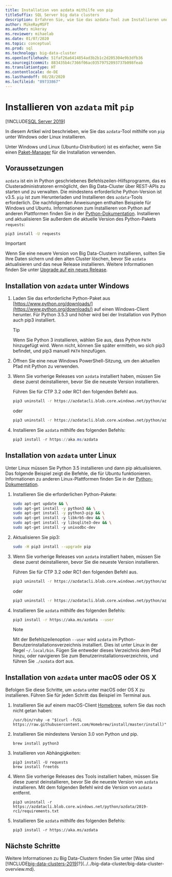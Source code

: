 ```yaml
---
title: Installation von azdata mithilfe von pip
titleSuffix: SQL Server big data clusters
description: Erfahren Sie, wie Sie das azdata-Tool zum Installieren und Verwalten Big Data-Clustern mit pip installieren.
author: MikeRayMSFT
ms.author: mikeray
ms.reviewer: mihaelab
ms.date: 01/07/2020
ms.topic: conceptual
ms.prod: sql
ms.technology: big-data-cluster
ms.openlocfilehash: 51faf26a6414854ad3b2b1c2d205304e9b3dfb36
ms.sourcegitcommit: 883435b4c7366f06ac03579752093737b098feab
ms.translationtype: HT
ms.contentlocale: de-DE
ms.lasthandoff: 08/28/2020
ms.locfileid: "89733867"
---
```

# <a name="install-azdata-with-pip"></a>Installieren von `azdata` mit `pip`

[!INCLUDE[SQL Server 2019](../../includes/applies-to-version/sqlserver2019.md)]

In diesem Artikel wird beschrieben, wie Sie das `azdata`-Tool mithilfe von `pip` unter Windows oder Linux installieren.

Unter Windows und Linux (Ubuntu-Distribution) ist es einfacher, wenn Sie einen [Paket-Manager](./deploy-install-azdata-installer.md) für die Installation verwenden.

## <a name="prerequisites"></a><a id="prerequisites"></a> Voraussetzungen

`azdata` ist ein in Python geschriebenes Befehlszeilen-Hilfsprogramm, das es Clusteradministratoren ermöglicht, den Big Data-Cluster über REST-APIs zu starten und zu verwalten. Die mindestens erforderliche Python-Version ist v3.5. `pip` ist zum Herunterladen und Installieren des `azdata`-Tools erforderlich. Die nachfolgenden Anweisungen enthalten Beispiele für Windows und Ubuntu. Informationen zum Installieren von Python auf anderen Plattformen finden Sie in der [Python-Dokumentation](https://wiki.python.org/moin/BeginnersGuide/Download).
Installieren und aktualisieren Sie außerdem die aktuelle Version des Python-Pakets `requests`:

```bash
pip3 install -U requests
```

> [!IMPORTANT]
> Wenn Sie eine neuere Version von Big Data-Clustern installieren, sollten Sie Ihre Daten sichern und den alten Cluster löschen, bevor Sie `azdata` aktualisieren und das neue Release installieren. Weitere Informationen finden Sie unter [Upgrade auf ein neues Release](../../big-data-cluster/deployment-upgrade.md).

## <a name="windows-azdata-installation"></a><a id="windows"></a> Installation von `azdata` unter Windows

1. Laden Sie das erforderliche Python-Paket aus [https://www.python.org/downloads/](https://www.python.org/downloads/) auf einen Windows-Client herunter. Für Python 3.5.3 und höher wird bei der Installation von Python auch pip3 installiert. 

   > [!TIP] 
   > Wenn Sie Python 3 installieren, wählen Sie aus, dass Python `PATH` hinzugefügt wird. Wenn nicht, können Sie später ermitteln, wo sich pip3 befindet, und pip3 manuell `PATH` hinzufügen.

1. Öffnen Sie eine neue Windows PowerShell-Sitzung, um den aktuellen Pfad mit Python zu verwenden.

1. Wenn Sie vorherige Releases von `azdata` installiert haben, müssen Sie diese zuerst deinstallieren, bevor Sie die neueste Version installieren.

   Führen Sie für CTP 3.2 oder RC1 den folgenden Befehl aus.

   ```bash
   pip3 uninstall -r https://azdatacli.blob.core.windows.net/python/azdata/2019-ctp3.2/requirements.txt
   ```
   oder
   ```bash
   pip3 uninstall -r https://azdatacli.blob.core.windows.net/python/azdata/2019-rc1/requirements.txt
   ```

1. Installieren Sie `azdata` mithilfe des folgenden Befehls:

   ```powershell
   pip3 install -r https://aka.ms/azdata
   ```

## <a name="linux-azdata-installation"></a><a id="linux"></a> Installation von `azdata` unter Linux

Unter Linux müssen Sie Python 3.5 installieren und dann pip aktualisieren. Das folgende Beispiel zeigt die Befehle, die für Ubuntu funktionieren. Informationen zu anderen Linux-Plattformen finden Sie in der [Python-Dokumentation](https://wiki.python.org/moin/BeginnersGuide/Download).

1. Installieren Sie die erforderlichen Python-Pakete:

   ```bash
   sudo apt-get update && \
   sudo apt-get install -y python3 && \
   sudo apt-get install -y python3-pip && \
   sudo apt-get install -y libkrb5-dev && \
   sudo apt-get install -y libsqlite3-dev && \
   sudo apt-get install -y unixodbc-dev
   ```

1. Aktualisieren Sie pip3:

   ```bash
   sudo -H pip3 install --upgrade pip
   ```

1. Wenn Sie vorherige Releases von `azdata` installiert haben, müssen Sie diese zuerst deinstallieren, bevor Sie die neueste Version installieren.

   Führen Sie für CTP 3.2 oder RC1 den folgenden Befehl aus.

   ```bash
   pip3 uninstall -r https://azdatacli.blob.core.windows.net/python/azdata/2019-ctp3.2/requirements.txt
   ```
   oder
   ```bash
   pip3 uninstall -r https://azdatacli.blob.core.windows.net/python/azdata/2019-rc1/requirements.txt
   ```

1. Installieren Sie `azdata` mithilfe des folgenden Befehls:

   ```bash
   pip3 install -r https://aka.ms/azdata --user
   ```

   > [!NOTE]
   > Mit der Befehlszeilenoption `--user` wird `azdata` im Python-Benutzerinstallationsverzeichnis installiert. Dies ist unter Linux in der Regel `~/.local/bin`. Fügen Sie entweder dieses Verzeichnis dem Pfad hinzu, oder navigieren Sie zum Benutzerinstallationsverzeichnis, und führen Sie `./azdata` dort aus.

## <a name="install-azdata-on-macos-or-os-x"></a><a id="macOSX"></a> Installation von `azdata` unter macOS oder OS X

Befolgen Sie diese Schritte, um `azdata` unter macOS oder OS X zu installieren. Führen Sie für jeden Schritt das Beispiel im Terminal aus.

1. Installieren Sie auf einem macOS-Client [Homebrew](https://brew.sh), sofern Sie das noch nicht getan haben:

   ```
   /usr/bin/ruby -e "$(curl -fsSL https://raw.githubusercontent.com/Homebrew/install/master/install)"
   ```

1. Installieren Sie mindestens Version 3.0 von Python und pip.

   ```
   brew install python3
   ```

1. Installieren von Abhängigkeiten:

   ```
   pip3 install -U requests
   brew install freetds
   ```

1. Wenn Sie vorherige Releases des Tools installiert haben, müssen Sie diese zuerst deinstallieren, bevor Sie die neueste Version von `azdata` installieren. Mit dem folgenden Befehl wird die Version von `azdata` entfernt.

   ```
   pip3 uninstall -r https://azdatacli.blob.core.windows.net/python/azdata/2019-rc1/requirements.txt
   ```

1. Installieren Sie `azdata` mithilfe des folgenden Befehls:

   ```
   pip3 install -r https://aka.ms/azdata
   ```

## <a name="next-steps"></a>Nächste Schritte

Weitere Informationen zu Big Data-Clustern finden Sie unter [Was sind [!INCLUDE[big-data-clusters-2019](../../includes/ssbigdataclusters-ver15.md)]?](../../big-data-cluster/big-data-cluster-overview.md).
